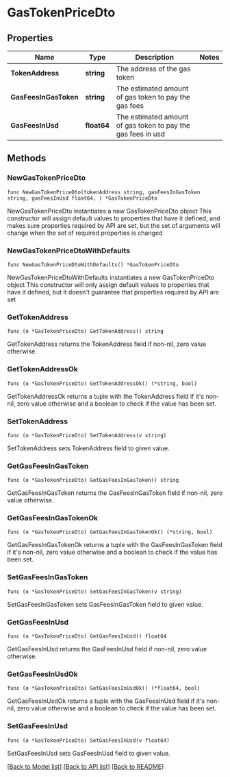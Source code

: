 # GasTokenPriceDto

## Properties

Name | Type | Description | Notes
------------ | ------------- | ------------- | -------------
**TokenAddress** | **string** | The address of the gas token | 
**GasFeesInGasToken** | **string** | The estimated amount of gas token to pay the gas fees | 
**GasFeesInUsd** | **float64** | The estimated amount of gas token to pay the gas fees in usd | 

## Methods

### NewGasTokenPriceDto

`func NewGasTokenPriceDto(tokenAddress string, gasFeesInGasToken string, gasFeesInUsd float64, ) *GasTokenPriceDto`

NewGasTokenPriceDto instantiates a new GasTokenPriceDto object
This constructor will assign default values to properties that have it defined,
and makes sure properties required by API are set, but the set of arguments
will change when the set of required properties is changed

### NewGasTokenPriceDtoWithDefaults

`func NewGasTokenPriceDtoWithDefaults() *GasTokenPriceDto`

NewGasTokenPriceDtoWithDefaults instantiates a new GasTokenPriceDto object
This constructor will only assign default values to properties that have it defined,
but it doesn't guarantee that properties required by API are set

### GetTokenAddress

`func (o *GasTokenPriceDto) GetTokenAddress() string`

GetTokenAddress returns the TokenAddress field if non-nil, zero value otherwise.

### GetTokenAddressOk

`func (o *GasTokenPriceDto) GetTokenAddressOk() (*string, bool)`

GetTokenAddressOk returns a tuple with the TokenAddress field if it's non-nil, zero value otherwise
and a boolean to check if the value has been set.

### SetTokenAddress

`func (o *GasTokenPriceDto) SetTokenAddress(v string)`

SetTokenAddress sets TokenAddress field to given value.


### GetGasFeesInGasToken

`func (o *GasTokenPriceDto) GetGasFeesInGasToken() string`

GetGasFeesInGasToken returns the GasFeesInGasToken field if non-nil, zero value otherwise.

### GetGasFeesInGasTokenOk

`func (o *GasTokenPriceDto) GetGasFeesInGasTokenOk() (*string, bool)`

GetGasFeesInGasTokenOk returns a tuple with the GasFeesInGasToken field if it's non-nil, zero value otherwise
and a boolean to check if the value has been set.

### SetGasFeesInGasToken

`func (o *GasTokenPriceDto) SetGasFeesInGasToken(v string)`

SetGasFeesInGasToken sets GasFeesInGasToken field to given value.


### GetGasFeesInUsd

`func (o *GasTokenPriceDto) GetGasFeesInUsd() float64`

GetGasFeesInUsd returns the GasFeesInUsd field if non-nil, zero value otherwise.

### GetGasFeesInUsdOk

`func (o *GasTokenPriceDto) GetGasFeesInUsdOk() (*float64, bool)`

GetGasFeesInUsdOk returns a tuple with the GasFeesInUsd field if it's non-nil, zero value otherwise
and a boolean to check if the value has been set.

### SetGasFeesInUsd

`func (o *GasTokenPriceDto) SetGasFeesInUsd(v float64)`

SetGasFeesInUsd sets GasFeesInUsd field to given value.



[[Back to Model list]](../README.md#documentation-for-models) [[Back to API list]](../README.md#documentation-for-api-endpoints) [[Back to README]](../README.md)


